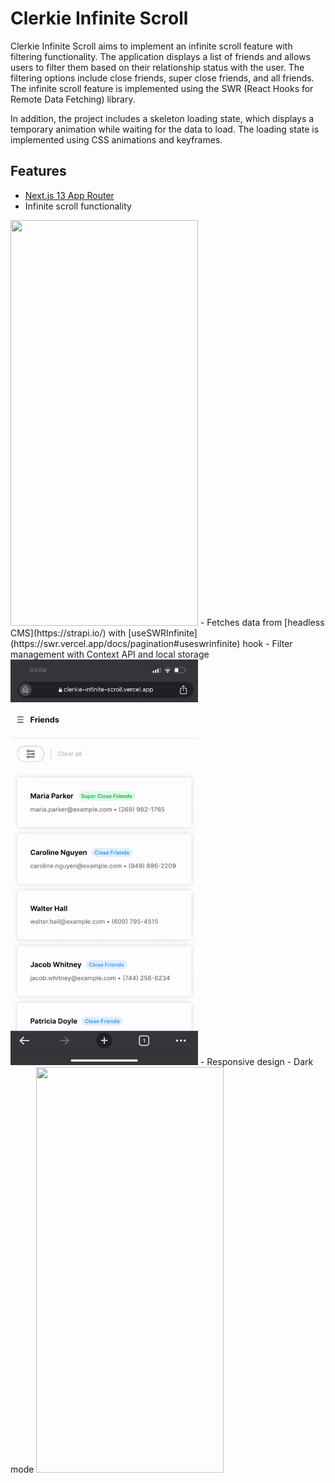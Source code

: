 # Clerkie Infinite Scroll

Clerkie Infinite Scroll aims to implement an infinite scroll feature with filtering functionality. The application displays a list of friends and allows users to filter them based on their relationship status with the user. The filtering options include close friends, super close friends, and all friends. The infinite scroll feature is implemented using the SWR (React Hooks for Remote Data Fetching) library.

In addition, the project includes a skeleton loading state, which displays a temporary animation while waiting for the data to load. The loading state is implemented using CSS animations and keyframes.

## Features

- [Next.js 13 App Router](https://beta.nextjs.org/docs)  
- Infinite scroll functionality

 <img src="./infinite-scroll.gif" width="300" height="649"/>
- Fetches data from [headless CMS](https://strapi.io/) with [useSWRInfinite](https://swr.vercel.app/docs/pagination#useswrinfinite) hook
- Filter management with Context API and local storage 
 <img src="./filter.gif" width="300" height="649"/>
- Responsive design
- Dark mode
 <img src="./dark-mode.gif" width="300" height="649"/>
